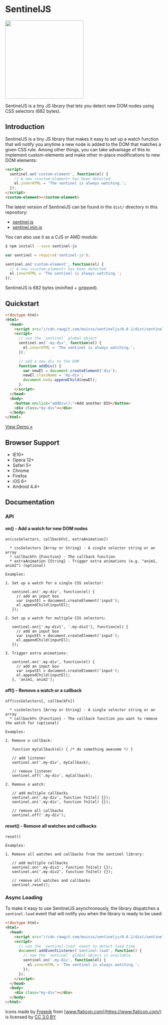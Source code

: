 # SentinelJS

<img src="https://www.muicss.com/static/images/sentinel.svg" width="250px">

SentinelJS is a tiny JS library that lets you detect new DOM nodes using CSS selectors (682 bytes).

## Introduction

SentinelJS is a tiny JS library that makes it easy to set up a watch function that will notify you anytime a new node is added to the DOM that matches a given CSS rule. Among other things, you can take advantage of this to implement custom-elements and make other in-place modifications to new DOM elements:

```html
<script>
  sentinel.on('custom-element', function(el) {
    // A new <custom-element> has been detected
    el.innerHTML = 'The sentinel is always watching.';
  });
</script>
<custom-element></custom-element>
```

The latest version of SentinelJS can be found in the `dist/` directory in this repository:
 * [sentinel.js](https://raw.githubusercontent.com/muicss/sentineljs/master/dist/sentinel.js)
 * [sentinel.min.js](https://raw.githubusercontent.com/muicss/sentineljs/master/dist/sentinel.min.js)

You can also use it as a CJS or AMD module:

```bash
$ npm install --save sentinel-js
```

```javascript
var sentinel = require('sentinel-js');

sentinel.on('custom-element', function(el) {
  // A new <custom-element> has been detected
  el.innerHTML = 'The sentinel is always watching.';
});
```

SentinelJS is 682 bytes (minified + gzipped).

## Quickstart

```html
<!doctype html>
<html>
  <head>
    <script src="//cdn.rawgit.com/muicss/sentineljs/0.0.1/dist/sentinel.min.js"></script>
    <script>
      // use the `sentinel` global object
      sentinel.on('.my-div', function(el) {
        el.innerHTML = 'The sentinel is always watching.';
      });

      // add a new div to the DOM
      function addDiv() {
        var newEl = document.createElement('div');
        newEl.className = 'my-div';
        document.body.appendChild(newEl);
      };
    </script>
  </head>
  <body>
    <button onclick="addDiv();">Add another DIV</button>
    <div class="my-div"></div>
  </body>
</html>
```

[View Demo &raquo;](https://jsfiddle.net/muicss/rbqLbjzf/)

## Browser Support

 * IE10+
 * Opera 12+
 * Safari 5+
 * Chrome
 * Firefox
 * iOS 6+
 * Android 4.4+
 
## Documentation

### API

#### on() - Add a watch for new DOM nodes

```
on(cssSelectors, callbackFn[, extraAnimation])

  * cssSelectors {Array or String} - A single selector string or an array
  * callbackFn {Function} - The callback function
  * extraAnimation {String} - Trigger extra animations (e.g. "anim1, anim2") (optional)

Examples:

1. Set up a watch for a single CSS selector:

   sentinel.on('.my-div', function(el) {
     // add an input box
     var inputEl = document.createElement('input');
     el.appendChild(inputEl);
   });
  
2. Set up a watch for multiple CSS selectors:
 
   sentinel.on(['.my-div1', '.my-div2'], function(el) {
     // add an input box
     var inputEl = document.createElement('input');
     el.appendChild(inputEl);
   });

3. Trigger extra animations:
  
   sentinel.on('.my-div', function(el) {
     // add an input box
     var inputEl = document.createElement('input');
     el.appendChild(inputEl);
   }, 'anim1, anim2');
```

#### off() - Remove a watch or a callback

```
off(cssSelectors[, callbackFn])

  * cssSelectors {Array or String} - A single selector string or an array
  * callbackFn {Function} - The callback function you want to remove the watch for (optional)

Examples:

1. Remove a callback:
 
   function myCallback(el) { /* do something awesome */ }

   // add listener
   sentinel.on('.my-div', myCallback);

   // remove listener
   sentinel.off('.my-div', myCallback);

2. Remove a watch:

   // add multiple callbacks
   sentinel.on('.my-div', function fn1(el) {});
   sentinel.on('.my-div', function fn2(el) {});

   // remove all callbacks
   sentinel.off('.my-div');
```

#### reset() - Remove all watches and callbacks

```
reset()

Examples:

1. Remove all watches and callbacks from the sentinel library:

   // add multiple callbacks
   sentinel.on('.my-div1', function fn1(el) {});
   sentinel.on('.my-div2', function fn2(el) {});

   // remove all watches and callbacks
   sentinel.reset();
```

### Async Loading

To make it easy to use SentinelJS asynchronously, the library dispatches a `sentinel-load` event that will notify you when the library is ready to be used:

```html
<!doctype html>
<html>
  <head>
    <script src="//cdn.rawgit.com/muicss/sentineljs/0.0.1/dist/sentinel.min.js" async></script>
    <script>
      // use the `sentinel-load` event to detect load time
      document.addEventListener('sentinel-load', function() {
        // now the `sentinel` global object is available
        sentinel.on('.my-div', function(el) {
          el.innerHTML = 'The sentinel is always watching.';
        });
      });
    </script>
  </head>
  <body>
    <div class="my-div"></div>
  </body>
</html>
```

Icons made by [Freepik](http://www.freepik.com) from [www.flaticon.com](https://www.flaticon.com/) is licensed by [CC 3.0 BY](http://creativecommons.org/licenses/by/3.0/)
